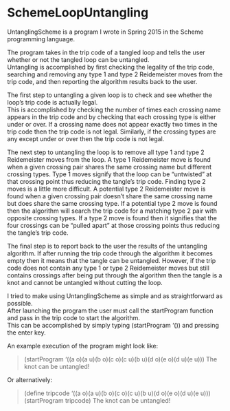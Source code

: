 # SchemeLoopUntangling
UntanglingScheme is a program I wrote in Spring 2015 in the Scheme programming language.  

The program takes in the trip code of a tangled loop and tells the user whether or not the tangled loop can be untangled.  
Untangling is accomplished by first checking the legality of the trip code, searching and removing any type 1 and type 2 
Reidemeister moves from the trip code, and then reporting the algorithm results back to the user.

The first step to untangling a given loop is to check and see whether the loop’s trip code is actually legal.  
This is accomplished by checking the number of times each crossing name appears in the trip code and by checking that each 
crossing type is either under or over.  If a crossing name does not appear exactly two times in the trip code then the trip 
code is not legal.  Similarly, if the crossing types are any except under or over then the trip code is not legal.

The next step to untangling the loop is to remove all type 1 and type 2 Reidemeister moves from the loop.  A type 1 Reidemeister 
move is found when a given crossing pair shares the same crossing name but different crossing types.  Type 1 moves signify that 
the loop can be “untwisted” at that crossing point thus reducing the tangle’s trip code.  Finding type 2 moves is a little more 
difficult.  A potential type 2 Reidemeister move is found when a given crossing pair doesn’t share the same crossing name but 
does share the same crossing type.  If a potential type 2 move is found then the algorithm will search the trip code for a 
matching type 2 pair with opposite crossing types.  If a type 2 move is found then it signifies that the four crossings can 
be “pulled apart” at those crossing points thus reducing the tangle’s trip code.

The final step is to report back to the user the results of the untangling algorithm.  If after running the trip code through 
the algorithm it becomes empty then it means that the tangle can be untangled.  However, if the trip code does not contain any 
type 1 or type 2 Reidemeister moves but still contains crossings after being put through the algorithm then the tangle is a 
knot and cannot be untangled without cutting the loop.

I tried to make using UntanglingScheme as simple and as straightforward as possible.  
After launching the program the user must call the startProgram function and pass in the trip code to start the algorithm.  
This can be accomplished by simply typing (startProgram ‘(<trip code goes here>)) and pressing the enter key.  

An example execution of the program might look like:
> (startProgram ‘((a o)(a u)(b o)(c o)(c u)(b u)(d o)(e o)(d u)(e u)))
> The knot can be untangled!

Or alternatively:
> (define tripcode ‘((a o)(a u)(b o)(c o)(c u)(b u)(d o)(e o)(d u)(e u)))
> (startProgram tripcode)
> The knot can be untangled!
